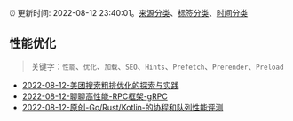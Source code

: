 :alarm_clock: 更新时间: 2022-08-12 23:40:01。[来源分类](../README.md)、[标签分类](../TAGS.md)、[时间分类](../TIMELINE.md)

## 性能优化


> 关键字：`性能`、`优化`、`加载`、`SEO`、`Hints`、`Prefetch`、`Prerender`、`Preload`



- [2022-08-12-美团搜索粗排优化的探索与实践](https://toutiao.io/k/6idq555) 
- [2022-08-12-聊聊高性能-RPC框架-gRPC](https://toutiao.io/k/qm9oygk) 
- [2022-08-12-原创-Go/Rust/Kotlin-的协程和队列性能评测](https://toutiao.io/k/2a40ym8) 